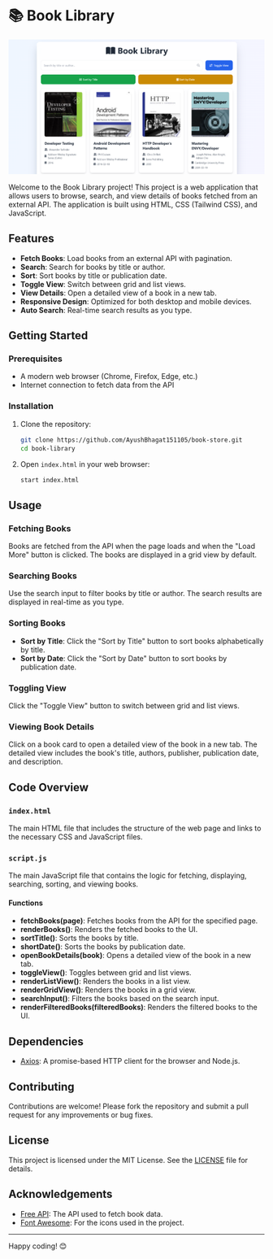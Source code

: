 # 📚 Book Library

<img src="./image.png">

Welcome to the Book Library project! This project is a web application that allows users to browse, search, and view details of books fetched from an external API. The application is built using HTML, CSS (Tailwind CSS), and JavaScript.

## Features

- **Fetch Books**: Load books from an external API with pagination.
- **Search**: Search for books by title or author.
- **Sort**: Sort books by title or publication date.
- **Toggle View**: Switch between grid and list views.
- **View Details**: Open a detailed view of a book in a new tab.
- **Responsive Design**: Optimized for both desktop and mobile devices.
- **Auto Search**: Real-time search results as you type.

## Getting Started

### Prerequisites

- A modern web browser (Chrome, Firefox, Edge, etc.)
- Internet connection to fetch data from the API

### Installation

1. Clone the repository:

   ```sh
   git clone https://github.com/AyushBhagat151105/book-store.git
   cd book-library
   ```

2. Open `index.html` in your web browser:
   ```sh
   start index.html
   ```

## Usage

### Fetching Books

Books are fetched from the API when the page loads and when the "Load More" button is clicked. The books are displayed in a grid view by default.

### Searching Books

Use the search input to filter books by title or author. The search results are displayed in real-time as you type.

### Sorting Books

- **Sort by Title**: Click the "Sort by Title" button to sort books alphabetically by title.
- **Sort by Date**: Click the "Sort by Date" button to sort books by publication date.

### Toggling View

Click the "Toggle View" button to switch between grid and list views.

### Viewing Book Details

Click on a book card to open a detailed view of the book in a new tab. The detailed view includes the book's title, authors, publisher, publication date, and description.

## Code Overview

### `index.html`

The main HTML file that includes the structure of the web page and links to the necessary CSS and JavaScript files.

### `script.js`

The main JavaScript file that contains the logic for fetching, displaying, searching, sorting, and viewing books.

#### Functions

- **fetchBooks(page)**: Fetches books from the API for the specified page.
- **renderBooks()**: Renders the fetched books to the UI.
- **sortTitle()**: Sorts the books by title.
- **shortDate()**: Sorts the books by publication date.
- **openBookDetails(book)**: Opens a detailed view of the book in a new tab.
- **toggleView()**: Toggles between grid and list views.
- **renderListView()**: Renders the books in a list view.
- **renderGridView()**: Renders the books in a grid view.
- **searchInput()**: Filters the books based on the search input.
- **renderFilteredBooks(filteredBooks)**: Renders the filtered books to the UI.

## Dependencies

- [Axios](https://axios-http.com/): A promise-based HTTP client for the browser and Node.js.

## Contributing

Contributions are welcome! Please fork the repository and submit a pull request for any improvements or bug fixes.

## License

This project is licensed under the MIT License. See the [LICENSE](LICENSE) file for details.

## Acknowledgements

- [Free API](https://api.freeapi.app/): The API used to fetch book data.
- [Font Awesome](https://fontawesome.com/): For the icons used in the project.

---

Happy coding! 😊
